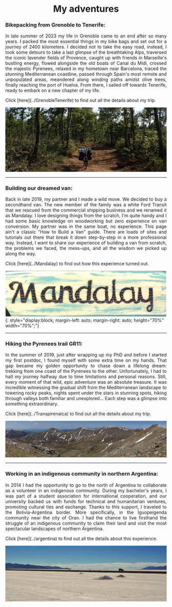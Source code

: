 <h1 style="text-align: center;">My adventures</h1>


### Bikepacking from Grenoble to Tenerife:

<p align="justify">   In late summer of 2023 my life in Grenoble came to an end after so many years. I packed the most essential things in my bike bags and set out for a journey of 2400 kilometers. I decided not to take the easy road, instead, I took some detours to take a last glimpse of the breathtaking Alps, traversed the iconic lavender fields of Provence, caught up with friends in Marseille's bustling energy, flowed alongside the old boats of Canal du Midi, crossed the majestic Pyrenees, relaxed in my hometown near Barcelona, traced the stunning Mediterranean coastline, passed through Spain's most remote and unpopulated areas, meandered along winding paths amidst olive trees, finally reaching the port of Huelva. From there, I sailed off towards Tenerife, ready to embark on a new chapter of my life. </p> Click [here](../GrenobleTenerife) to find out all the details about my trip.

![path_bike_GreTenLong](/assets/img/path_bike_GreTenLong.jpg "path_bike_GreTenLong")

---


### Building our dreamed van:
<p align="justify"> Back in late 2019, my partner and I made a wild move. We decided to buy a secondhand van. The new member of the family was a white Ford Transit that we rescued from the commercial shipping business and we renamed it as Mandalay. I love designing things from the scratch, I'm quite handy and I had some basic knowledge on woodworking but zero experience on van conversion. My partner was in the same boat, no experience. This page ain't a classic "How to Build a Van" guide. There are loads of sites and tutorials out there that break it down step-by-step in a more professional way. Instead, I want to share our experience of building a van from scratch, the problems we faced, the mess-ups, and all the wisdom we picked up along the way.  </p> Click [here](../Mandalay) to find out how this experience turned out.




![path_mandalay](/assets/img/path_mandalay.jpg "path_mandalay"){: style="display:block; margin-left: auto; margin-right: auto; height="70%" width="70%";"}

<!-- {: height="50%" width="50%"; style="text-align: center;"} -->

---

### Hiking the Pyrenees trail GR11:
<p align="justify"> In the summer of 2019, just after wrapping up my PhD and before I started my first postdoc, I found myself with some extra time on my hands. That gap became my golden opportunity to chase down a lifelong dream: trekking from one coast of the Pyrenees to the other. Unfortunately, I had to halt my journey halfway due to time limitations and personal reasons. Still, every moment of that wild, epic adventure was an absolute treasure. It was incredible witnessing the gradual shift from the Mediterranean landscape to towering rocky peaks, nights spent under the stars in stunning spots, hiking through valleys both familiar and unexplored... Each step was a glimpse into something extraordinary. </p> Click [here](../Transpirenaica) to find out all the details about my trip.

![path_trans](/assets/img/path_trans.jpg "transpi")

---

### Working in an indigenous community in northern Argentina:

<p align="justify"> In 2014 I had the opportunity to go to the north of Argentina to collaborate as a volunteer in an indigenous community. During my bachelor's years, I was part of a student association for international cooperation, and our university backed us with funds for technical and humanitarian ventures, promoting cultural ties and exchange. Thanks to this support, I traveled to the Bolivia-Argentina border. More specifically, in the Iguopeigenda community near the city of Oran. I had the chance to live firsthand the struggle of an indigenous community to claim their land and visit the most spectacular landscapes of northern Argentina. </p> Click [here](../argentina) to find out all the details about this experience.

![salar](/assets/img/Argentina/salar.jpg "salar")
